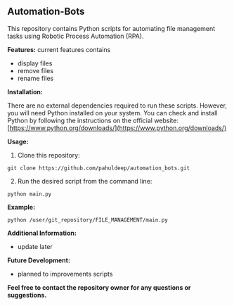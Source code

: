 ##  **Automation-Bots**

This repository contains Python scripts for automating file management tasks using Robotic Process Automation (RPA). 

**Features:** current features contains

+ display files
+ remove files
+ rename files

**Installation:**

There are no external dependencies required to run these scripts. However, you will need Python installed on your system. You can check and install Python by following the instructions on the official website: [https://www.python.org/downloads/](https://www.python.org/downloads/)

**Usage:**

1. Clone this repository:

```
git clone https://github.com/pahuldeep/automation_bots.git
```

2. Run the desired script from the command line:

```
python main.py
```

**Example:**

```
python /user/git_repository/FILE_MANAGEMENT/main.py 
```

**Additional Information:**

* update later

**Future Development:**

* planned to improvements scripts

**Feel free to contact the repository owner for any questions or suggestions.**
